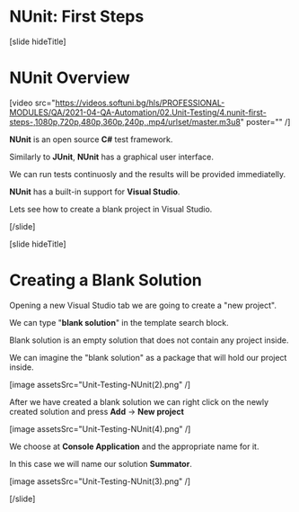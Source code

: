 # NUnit: First Steps

[slide hideTitle]

# NUnit Overview

[video src="https://videos.softuni.bg/hls/PROFESSIONAL-MODULES/QA/2021-04-QA-Automation/02.Unit-Testing/4.nunit-first-steps-,1080p,720p,480p,360p,240p,.mp4/urlset/master.m3u8" poster="" /]

**NUnit** is an open source **C#** test framework.

Similarly to **JUnit**, **NUnit** has a graphical user interface.

We can run tests continuosly and the results will be provided immediatelly.

**NUnit** has a built-in support for **Visual Studio**.

Lets see how to create a blank project in Visual Studio.

[/slide]


[slide hideTitle]

# Creating a Blank Solution

Opening a new Visual Studio tab we are going to create a "new project".

We can type "**blank solution**" in the template search block.

Blank solution is an empty solution that does not contain any project inside.

We can imagine the "blank solution" as a package that will hold our project inside.

[image assetsSrc="Unit-Testing-NUnit(2).png" /]

After we have created a blank solution we can right click on the newly created solution and press **Add** -> **New project** 

[image assetsSrc="Unit-Testing-NUnit(4).png" /]

We choose at **Console Application** and the appropriate name for it.

In this case we will name our solution **Summator**.

[image assetsSrc="Unit-Testing-NUnit(3).png" /]




[/slide]